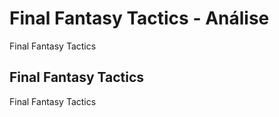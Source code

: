 ---
---

# Final Fantasy Tactics - Análise

Final Fantasy Tactics

## Final Fantasy Tactics

Final Fantasy Tactics
